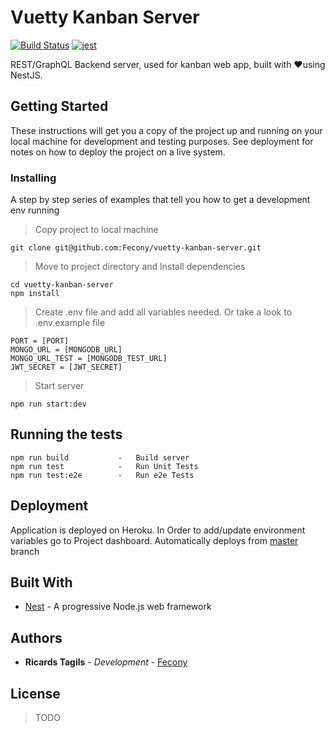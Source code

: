 # Vuetty Kanban Server

[![Build Status](https://travis-ci.com/Fecony/vuetty-kanban-server.svg?token=KquVGmQ9CBMhcoabSNv9&branch=master)](https://travis-ci.com/Fecony/)
[![jest](https://jestjs.io/img/jest-badge.svg)](https://github.com/facebook/jest)

REST/GraphQL Backend server, used for kanban web app, built with ❤️using NestJS.

## Getting Started

These instructions will get you a copy of the project up and running on your local machine for development and testing purposes. See deployment for notes on how to deploy the project on a live system.

### Installing

A step by step series of examples that tell you how to get a development env running

> Copy project to local machine

```
git clone git@github.com:Fecony/vuetty-kanban-server.git
```

> Move to project directory and Install dependencies

```
cd vuetty-kanban-server
npm install
```

> Create .env file and add all variables needed. Or take a look to .env.example file

```
PORT = [PORT]
MONGO_URL = [MONGODB_URL]
MONGO_URL_TEST = [MONGODB_TEST_URL]
JWT_SECRET = [JWT_SECRET]
```

> Start server

```
npm run start:dev
```

## Running the tests

```
npm run build           -   Build server
npm run test            -   Run Unit Tests
npm run test:e2e        -   Run e2e Tests
```

## Deployment

Application is deployed on Heroku. In Order to add/update environment variables go to Project dashboard.
Automatically deploys from [master](/Fecony/vuetty_kanban_server/tree/master) branch

## Built With

- [Nest](https://docs.nestjs.com/) - A progressive Node.js web framework

## Authors

- **Ricards Tagils** - _Development_ - [Fecony](https://github.com/Fecony)

## License

> TODO
